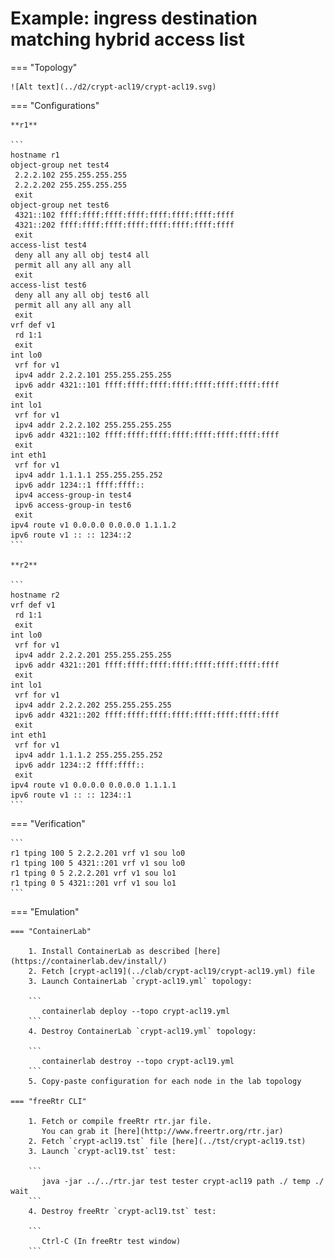 # Example: ingress destination matching hybrid access list

=== "Topology"

    ![Alt text](../d2/crypt-acl19/crypt-acl19.svg)

=== "Configurations"

    **r1**

    ```
    hostname r1
    object-group net test4
     2.2.2.102 255.255.255.255
     2.2.2.202 255.255.255.255
     exit
    object-group net test6
     4321::102 ffff:ffff:ffff:ffff:ffff:ffff:ffff:ffff
     4321::202 ffff:ffff:ffff:ffff:ffff:ffff:ffff:ffff
     exit
    access-list test4
     deny all any all obj test4 all
     permit all any all any all
     exit
    access-list test6
     deny all any all obj test6 all
     permit all any all any all
     exit
    vrf def v1
     rd 1:1
     exit
    int lo0
     vrf for v1
     ipv4 addr 2.2.2.101 255.255.255.255
     ipv6 addr 4321::101 ffff:ffff:ffff:ffff:ffff:ffff:ffff:ffff
     exit
    int lo1
     vrf for v1
     ipv4 addr 2.2.2.102 255.255.255.255
     ipv6 addr 4321::102 ffff:ffff:ffff:ffff:ffff:ffff:ffff:ffff
     exit
    int eth1
     vrf for v1
     ipv4 addr 1.1.1.1 255.255.255.252
     ipv6 addr 1234::1 ffff:ffff::
     ipv4 access-group-in test4
     ipv6 access-group-in test6
     exit
    ipv4 route v1 0.0.0.0 0.0.0.0 1.1.1.2
    ipv6 route v1 :: :: 1234::2
    ```

    **r2**

    ```
    hostname r2
    vrf def v1
     rd 1:1
     exit
    int lo0
     vrf for v1
     ipv4 addr 2.2.2.201 255.255.255.255
     ipv6 addr 4321::201 ffff:ffff:ffff:ffff:ffff:ffff:ffff:ffff
     exit
    int lo1
     vrf for v1
     ipv4 addr 2.2.2.202 255.255.255.255
     ipv6 addr 4321::202 ffff:ffff:ffff:ffff:ffff:ffff:ffff:ffff
     exit
    int eth1
     vrf for v1
     ipv4 addr 1.1.1.2 255.255.255.252
     ipv6 addr 1234::2 ffff:ffff::
     exit
    ipv4 route v1 0.0.0.0 0.0.0.0 1.1.1.1
    ipv6 route v1 :: :: 1234::1
    ```

=== "Verification"

    ```
    r1 tping 100 5 2.2.2.201 vrf v1 sou lo0
    r1 tping 100 5 4321::201 vrf v1 sou lo0
    r1 tping 0 5 2.2.2.201 vrf v1 sou lo1
    r1 tping 0 5 4321::201 vrf v1 sou lo1
    ```

=== "Emulation"

    === "ContainerLab"

        1. Install ContainerLab as described [here](https://containerlab.dev/install/)  
        2. Fetch [crypt-acl19](../clab/crypt-acl19/crypt-acl19.yml) file  
        3. Launch ContainerLab `crypt-acl19.yml` topology:  

        ```
           containerlab deploy --topo crypt-acl19.yml  
        ```
        4. Destroy ContainerLab `crypt-acl19.yml` topology:  

        ```
           containerlab destroy --topo crypt-acl19.yml  
        ```
        5. Copy-paste configuration for each node in the lab topology

    === "freeRtr CLI"

        1. Fetch or compile freeRtr rtr.jar file.  
           You can grab it [here](http://www.freertr.org/rtr.jar)  
        2. Fetch `crypt-acl19.tst` file [here](../tst/crypt-acl19.tst)  
        3. Launch `crypt-acl19.tst` test:  

        ```
           java -jar ../../rtr.jar test tester crypt-acl19 path ./ temp ./ wait
        ```
        4. Destroy freeRtr `crypt-acl19.tst` test:  

        ```
           Ctrl-C (In freeRtr test window)
        ```

